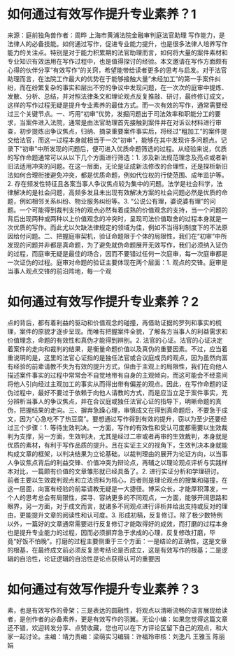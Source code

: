 # 如何通过有效写作提升专业素养？1

来源：庭前独角兽作者：周晔 上海市黄浦法院金融审判庭法官助理 写作能力，是法律人的必备技能。如何通过写作，促进专业能力提升，也是很多法律人培养写作能力的关注点。特别是对于能力积累期的法官助理而言，如何将大量的案件素材和专业知识有效运用在写作过程中，也是值得探讨的经验。本文邀请在写作方面颇有心得的伙伴分享“有效写作”的关窍，希望能带给读者更多的思考与启发。对于法官助理而言，在法院工作最大的优势在于能够接触大量“未经加工”的第一手案件纠纷，而在纷繁复杂的事实和层出不穷的争议中发现问题，在一次次的庭审中提炼、发散、分析、总结，并对照法律条文和理论观点反复推敲、研讨，最终修订成文，这样的写作过程无疑是提升专业素养的最佳方式。而一次有效的写作，通常需要经过三个关键节点。一、巧用“初审”优势，发掘问题出于司法效率和职能分工的要求，当案件进入法院，通常是由法官助理首先接触到案件并在对诉讼材料进行审查，初步提炼出争议焦点，归纳、摘录重要案件事实后，将经过“粗加工”的案件提交给法官，而这一过程本身就相当于一次“初审”，能够在其中发现许多问题点。记录下“初审”中所发现的问题后，便可进入优质命题筛选的过程。从经验来说，优质的写作命题通常可以从以下几个方面进行筛选：1. 涉及新法规范理念及亮点或者新旧法适用冲突的问题。在这一层面，无论是证成新法修改的合理性，还是探析新旧法如何合理衔接避免冲突，都是优质命题，例如代位权的行使范围、成年监护等。2. 存在频发性特征且各案当事人争议焦点较为集中的问题。法学是社会科学，法律解决的是社会问题，高频多发且未出现有效解决方案的社会问题必然是优质的命题，例如相邻关系纠纷、物业服务纠纷等。3. “公说公有理，婆说婆有理”的问题。一个可能得到裁判支持的观点必然有着成熟的价值观念的支持，当一个问题的背后出现两种或两种以上价值观念的冲突时，呈现司法价值取舍的过程本身就是一次优质的写作。而此尤以欠缺法律规定的领域为佳，例如不当得利制度下的不法原因给付问题。二、把握庭审契机，验证命题限于个体的局限性，我们在“初审”中所发现的问题并非都是真命题，为了避免就伪命题展开无效写作，我们必须纳入证伪的过程，而庭审无疑是最佳的场合，因而不要错过任何一次庭审，每一次庭审都是一次证伪的过程。庭审对命题的验证主要体现在两个层面：1. 观点的交锋。庭审是当事人观点交锋的前沿阵地，每一个观

# 如何通过有效写作提升专业素养？2

点的背后，都有着利益的驱动和价值观念的碰撞，再借助证据的罗列和事实的梳理，案件的原貌才逐步呈现。而唯有把握案件全貌，了解各方当事人的利益需求和价值理念，命题的有效性和真伪才能得到辨别。2. 法官的心证。法官的心证决定着案件的走向和裁判的结果，是衡量命题价值以及真伪的重要因素。不过，应当着重说明的是，这里的法官心证指的是独任法官或合议庭成员的观点，因为虽然向富有经验的前辈请教不失为有效的提升方式，但由于主观上的局限性，我们在向他人描述案件事实的过程中常常会不自觉地带有自身的主观倾向，而这可能会不经意间将他人引向经过主观加工的事实从而得出带有偏差的观点。因此，在写作命题的证伪过程中，最好不要过于依赖于向他人请教的方式，而是应当立足于案件事实，充分辨析当事人的争议焦点，并在合议庭或独任法官心证的指导下，明晰命题的真伪，把握结果的走向。三、摒弃急躁心理，审慎成文在得到真命题后，不要急于成文，因为“心急吃不了热豆腐”。要想通过写作得到有效的提升，窃以为至少还要经过三个步骤：1. 等待生效判决。一方面，写作的有效性和受认可度都需要以生效裁判为支撑，另一方面，生效判决，尤其是经过二审或者再审的生效裁判，本身就是优质的素材，有利于写作品质的提升。且在实证主义的视角下，生效判决本身就能构成文章的框架，以判决结果为立论基础，以裁判理由的展开为论证方向，以当事人争议焦点背后的利益交锋、价值冲突为辩论点，再辅之以理论观点评析与实践样本对比，一篇颇有价值的文章雏形就已经具备了。2. 进行实证分析和学理研讨。前者主要以生效裁判观点和立法资料为核心，后者则是理论观点的搜集和碰撞，在这一层面，向富有经验的前辈请教无疑是一大捷径。博采众长，才能厚积薄发，一个人的思考总会有局限性，探寻、容纳更多的不同观点，一方面，能够开阔思路和眼界，另一方面，对于成文而言，就诸多不同观点进行评析并给出支持或反对的理由，更能提升文章的阅读性和认可度。3. 形成初稿，反复修订。除了极少数特例以外，一篇好的文章通常需要进行反复修订才能取得好的成效，而打磨的过程本身也是提升专业能力的过程，因而必须摒弃急于求成的心理，反复修改打磨，毕竟“好饭不怕晚”。打磨的过程主要侧重于三个方面：一是结论的正确性，这是文章的根基，在最终成文前必须反复思考结论是否成立，这是有效写作的根基；二是逻辑的自洽性，论证逻辑的自洽性是论点获得认可的重要因

# 如何通过有效写作提升专业素养？3

素，也是有效写作的骨架；三是表达的圆融性，将观点以清晰流畅的语言展现给读者，是创作者的必备素养，更是有效写作的羽翼。无讼小编：如果您觉得这篇文章还不错，欢迎转发分享、点赞收藏，您也可以在下方评论区留下自己的观点，和大家一起讨论。主编：靖力责编：梁萌实习编辑：许福玲审核：刘逸凡 王雅玉 陈丽娟

